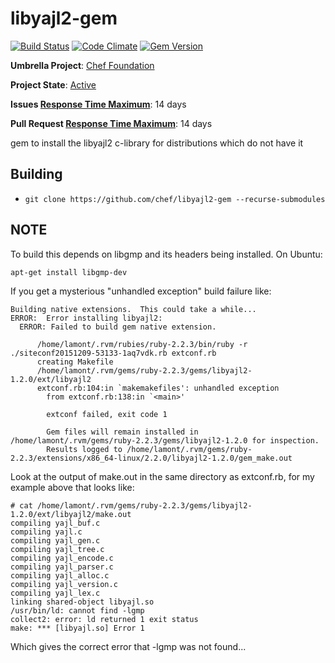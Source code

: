 libyajl2-gem
============

[![Build Status](https://travis-ci.org/chef/libyajl2-gem.svg?branch=master)](https://travis-ci.org/chef/libyajl2-gem)
[![Code Climate](https://codeclimate.com/github/chef/libyajl2-gem.svg)](https://codeclimate.com/github/chef/libyajl2-gem)
[![Gem Version](https://badge.fury.io/rb/libyajl2.svg)](http://badge.fury.io/rb/libyajl2)

**Umbrella Project**: [Chef Foundation](https://github.com/chef/chef-oss-practices/blob/master/projects/chef-foundation.md)

**Project State**: [Active](https://github.com/chef/chef-oss-practices/blob/master/repo-management/repo-states.md#active)

**Issues [Response Time Maximum](https://github.com/chef/chef-oss-practices/blob/master/repo-management/repo-states.md)**: 14 days

**Pull Request [Response Time Maximum](https://github.com/chef/chef-oss-practices/blob/master/repo-management/repo-states.md)**: 14 days

gem to install the libyajl2 c-library for distributions which do not have it

## Building

* `git clone https://github.com/chef/libyajl2-gem --recurse-submodules`

## NOTE

To build this depends on libgmp and its headers being installed.  On Ubuntu:

```
apt-get install libgmp-dev
```

If you get a mysterious "unhandled exception" build failure like:

```
Building native extensions.  This could take a while...
ERROR:  Error installing libyajl2:
  ERROR: Failed to build gem native extension.

      /home/lamont/.rvm/rubies/ruby-2.2.3/bin/ruby -r ./siteconf20151209-53133-1aq7vdk.rb extconf.rb
      creating Makefile
      /home/lamont/.rvm/gems/ruby-2.2.3/gems/libyajl2-1.2.0/ext/libyajl2
      extconf.rb:104:in `makemakefiles': unhandled exception
        from extconf.rb:138:in `<main>'

        extconf failed, exit code 1

        Gem files will remain installed in /home/lamont/.rvm/gems/ruby-2.2.3/gems/libyajl2-1.2.0 for inspection.
        Results logged to /home/lamont/.rvm/gems/ruby-2.2.3/extensions/x86_64-linux/2.2.0/libyajl2-1.2.0/gem_make.out
```

Look at the output of make.out in the same directory as extconf.rb, for my
example above that looks like:

```
# cat /home/lamont/.rvm/gems/ruby-2.2.3/gems/libyajl2-1.2.0/ext/libyajl2/make.out
compiling yajl_buf.c
compiling yajl.c
compiling yajl_gen.c
compiling yajl_tree.c
compiling yajl_encode.c
compiling yajl_parser.c
compiling yajl_alloc.c
compiling yajl_version.c
compiling yajl_lex.c
linking shared-object libyajl.so
/usr/bin/ld: cannot find -lgmp
collect2: error: ld returned 1 exit status
make: *** [libyajl.so] Error 1
```

Which gives the correct error that -lgmp was not found...

